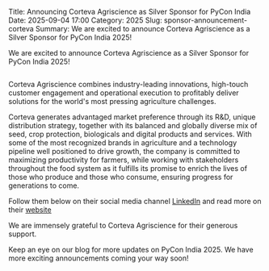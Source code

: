 Title: Announcing Corteva Agriscience as Silver Sponsor for PyCon India
Date: 2025-09-04 17:00
Category: 2025
Slug: sponsor-announcement-corteva
Summary: We are excited to announce Corteva Agriscience as a Silver Sponsor for PyCon India 2025!

<!-- PELICAN_END_SUMMARY -->

We are excited to announce Corteva Agriscience as a Silver Sponsor for PyCon India 2025!

<p align="center" data-aos="fade-right"  data-aos-duration="1000">
    <img src="{static}/images/2025/sponsors/corteva.svg" alt="" class="img-fluid" style="border-radius: 0%; max-height: 100px;">
</p>

Corteva Agriscience combines industry-leading innovations, high-touch customer engagement and operational execution to profitably deliver solutions for the world's most pressing agriculture challenges. 

Corteva generates advantaged market preference through its R&D, unique distribution strategy, together with its balanced and globally diverse mix of seed, crop protection, biologicals and digital products and services. With some of the most recognized brands in agriculture and a technology pipeline well positioned to drive growth, the company is committed to maximizing productivity for farmers, while working with stakeholders throughout the food system as it fulfills its promise to enrich the lives of those who produce and those who consume, ensuring progress for generations to come.

Follow them below on their social media channel [LinkedIn](https://www.linkedin.com/company/corteva/) and read more on their [website](https://www.corteva.com/)

We are immensely grateful to Corteva Agriscience for their generous support.

Keep an eye on our blog for more updates on PyCon India 2025. We have more exciting announcements coming your way soon!
